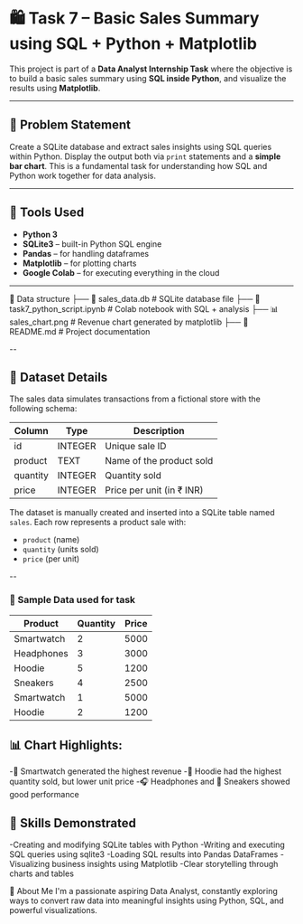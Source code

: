 # 🛍️ Task 7 – Basic Sales Summary using SQL + Python + Matplotlib

This project is part of a **Data Analyst Internship Task** where the objective is to build a basic sales summary using **SQL inside Python**, and visualize the results using **Matplotlib**.

---

## 📘 Problem Statement

Create a SQLite database and extract sales insights using SQL queries within Python. Display the output both via `print` statements and a **simple bar chart**. This is a fundamental task for understanding how SQL and Python work together for data analysis.

---

## 🧰 Tools Used

- **Python 3**
- **SQLite3** – built-in Python SQL engine
- **Pandas** – for handling dataframes
- **Matplotlib** – for plotting charts
- **Google Colab** – for executing everything in the cloud

---

📁 Data structure
├── 📜 sales_data.db                    # SQLite database file
├── 📜 task7_python_script.ipynb        # Colab notebook with SQL + analysis
├── 📊  sales_chart.png                 # Revenue chart generated by matplotlib
├── 📄 README.md                        # Project documentation

--

## 💾 Dataset Details

The sales data simulates transactions from a fictional store with the following schema:

| Column   | Type     | Description                |
|----------|----------|----------------------------|
| id       | INTEGER  | Unique sale ID             |
| product  | TEXT     | Name of the product sold   |
| quantity | INTEGER  | Quantity sold              |
| price    | INTEGER  | Price per unit (in ₹ INR)  |

The dataset is manually created and inserted into a SQLite table named `sales`. Each row represents a product sale with:
- `product` (name)
- `quantity` (units sold)
- `price` (per unit)

--

### 🧪 Sample Data used for task

| Product     | Quantity | Price |
|-------------|----------|-------|
| Smartwatch  | 2        | 5000  |
| Headphones  | 3        | 3000  |
| Hoodie      | 5        | 1200  |
| Sneakers    | 4        | 2500  |
| Smartwatch  | 1        | 5000  |
| Hoodie      | 2        | 1200  |

## 📊 Chart Highlights:

-📱 Smartwatch generated the highest revenue
-👕 Hoodie had the highest quantity sold, but lower unit price
-🎧 Headphones and 👟 Sneakers showed good performance

## 📌 Skills Demonstrated
-Creating and modifying SQLite tables with Python
-Writing and executing SQL queries using sqlite3
-Loading SQL results into Pandas DataFrames
-Visualizing business insights using Matplotlib
-Clear storytelling through charts and tables

👋 About Me
I'm a passionate aspiring Data Analyst, constantly exploring ways to convert raw data into meaningful insights using Python, SQL, and powerful visualizations.





